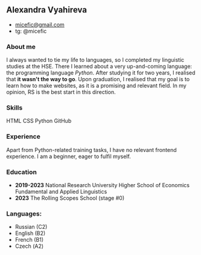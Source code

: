 ## **Alexandra Vyahireva**
* micefic@gmail.com
* tg: @micefic
### About me
I always wanted to tie my life to languages, so I completed my linguistic studies at the HSE. There I learned about a very up-and-coming language: the programming language _*Python*_. After studying it for two years, I realised that **it wasn't the way to go**. 
Upon  graduation, I realised that my goal is to learn how to make websites, as it is a promising and relevant field. In my opinion, RS is the best start in this direction.
### Skills
HTML
CSS
Python
GitHub
### Experience
Apart from Python-related training tasks, I have no relevant frontend experience. I am a beginner, eager to fulfil myself.
### Education
* **2019-2023**
National Research University Higher School of Economics 
Fundamental and Applied Linguistics
* **2023**
The Rolling Scopes School (stage #0)
### Languages:
* Russian (C2)
* English (B2)
* French (B1)
* Czech (А2)